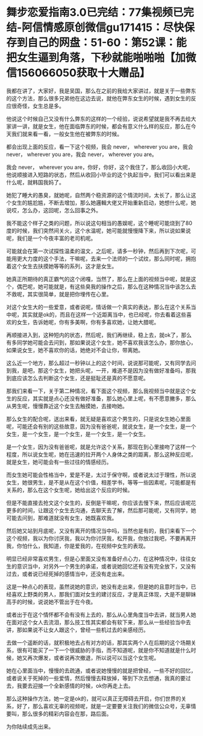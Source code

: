 # 舞步恋爱指南3.0已完结：77集视频已完结-阿信情感原创微信gu171415：尽快保存到自己的网盘：51-60：第52课：能把女生逼到角落，下秒就能啪啪啪【加微信156066050获取十大赠品】

我都在讲了，大家好，我是吴国，那么在之前的我给大家讲过，就是关于一些弊东的这个方法，那么很多兄弟他在这边去说，就他在弊东女生的时候，遇到女生的反应很奇怪，女生总是多。

他说这个时候自己又没有什么弊东的这样的一个经验，说说希望就是我不再去给大家讲一讲，就是女生，他在面临弊东的时候，都会有意义什么样的反应，那么在今天我们就来看一看，一般女生他在被弊东的时候。

都会出现上面的反应，看一下这个视频，我会 never， wherever you are，我会 never， wherever you are，我会 never， wherever you are。

我会 never， wherever you are，你好，你好，这个我住了，那么收回小大呢，他说顺接进入短路的状态，然后从收回小毕业的这个执起当中，我们可以看出来是什么呢，就韩国我妈了。

她犯了睡大的愚臭，就她呢，自然两个稳资源的这个情流时间，太长了，那么让这个女生的尴尬尴，不断去增加，那么她邏輯大佬又开始重新启动，她想什么呢，她说哎，怎么办，这回呢，怎么回事之外。

我不能这个样子之类的问题，所以说这句相当的愚娱呢，这个睡呢可能烧到了80度的时候，我们突然间关火，这个水温呢，她可能就慢慢降下来，所以说如果说呢，我们是一个今夜丰富的老司机呢。

可能就会在第一次试探性温柔的温文，之后呢，请多一秒钟，然后再到下次呢，可能用更大力度的这个手法，干嘛呢，去来一个法师的一个试纹，那么同时呢，拥抱着这个女生去扶摸她等等的系列，这才是女生。

她真正所期待的真正霸气的这个闭嘎，当然了，那么在上面的视频当中呢，就是这个，偶巴呢，她可能就是，有这些臭我的操作之后，那么在这种情况当中该怎么去不救呢，其实很简单，就是把你埋传在心里。

对这个女生大的一些爱意，或者说呢，情话做一个真实的表达，那么在这个关系当中呢，其实就是ok的，而且在这样一个近距离当中，也已经呢，你去看着这些喜欢的女生，告诉她呢，你有多美啊，你有多喜欢她，让她大腊呢。

再顺接进入到，这种短内的状态，然后呢，我们再继续，稳上去，就ok了，那么有多同学她可能会去问到，那如果说这个女生，她不喜欢我该怎么办，那你放心，如果说女生，她不喜欢你的话，她绝对不会让你，带离她。

这么近一个地方，那么超过一秒钟以上的这个时间，说说那可能呢，又有同学去问到我，是吧，那这个女生，她把头呢，一开，难道不是因为没有做好准备吗，那我到底应该怎么去判断这个女生，还是挺耻还是真的不愿意呢。

那我们来看一下，关于第二种情况，看下面这个视频，那么我视频当中就是这个女生的反应，其实就是点心还没有做好准备，那么她心里上呢，有不愿意撇多，那么从男生呢，慢慢靠近这个女生去触摸她，去接吻她。

那么女生的配合呢，送出来看，就无疑是喜欢这个男生的，只是说女生她心里面呢，可能还会有别的这些故意，因为没有爸爸呢，就说女生，是一个女生，是一个女生，是一个女生，是一个女生，是一个女生，是一个女生。

是一个女生，因为没有爸爸呢，就是允许这个关系，那现在到心里接吻了这样一个程度，所以说女生呢，她在迅速的拉开两个人身体之类的距离，那么这种反应呢，就是女生，她可能会有一些过往的情感经历。

而女生她可能会性格当中，爱是不是，太过于保守啊，或者说太过于理性，所以说女生，她很男生，是不是从在这个价值，相差学书，等等一些因素呢，可能都是有关系的，那么在这个女生呢，她给出这个反应的时候。

但是不能直接去抢文这个女生的，反倒是干嘛呢，你应该去慢下来，然后应该呢花更多的时间，让跟这个女生去沟通，去聊天去了解，然后那可能呢，又有同学，她可能去问到，那难道就没有女生，她既喜欢我。

然后她又站到月底呢，又没有离开的情况当中吗，当然也是有的，我们来看下一个这个视频，我以为你讨厌我，我以为你讨厌我，松开我，你放过我吧，不要再离开我，你怕什么，我知道，你是爱我的，在视频中女生的表现。

明显已经非常喜欢男生，但是心里面又没有准备好点心力，在这种情况中，往往女生的意识当中，对另外一个男生的承诺，或者说她回忆还有没有完全放下，又没有过去，或者说已经死掉的感情当中，还没有走出来。

这是一种点心的表现，虽然说她的意识，她没有走出来，但是她的且意时当中，已经喜欢上野类的男人，那我们面对女生的建讨反应，才是真正体现，大是不是聊妹高手的时候，说说她不管出于在今夜。

或者出于在这个情怀都不会有没有上去的，那么从心里角度当中去讲，就当男人她在面对这个女人去流泪，那么技工性其实都会有软下来，那么从一些经验当中去讲，那如果说不让女人跟这个，曾经一些机过去的亲感经历。

去做一个遥断的话，就积极地去占有对方的话，那其实两个人在后期的这个场期关系，很有可能买了一下一个很威胁的手指，而不知道呢，就是你不知道就是什么时候，她又再次爆发，或者说再次撤退，所以说可以当这个女生呢。

她在心里面当中，慢慢的去疏通，或者说她慢慢的就是把曾经，一些不好的回忆，或者说关于死掉的一些爱情，然后慢慢去释放掉，等到下次去想通，我真的要过去，我要去迎接一个全新感情的时候，ok你再走上去。

那么这种操作方法，她一定是ok的，就可以真正无障碍去开启，你们世界的关系，好了，那么喜欢无辜的视频呢，就是一定要要关注我们的微信公众号，无辜情要叫，那么很多的精彩内容会在那，路后面。

为你陆续成先出来。